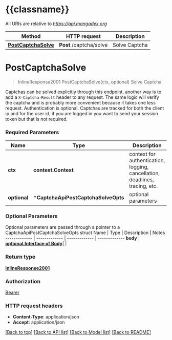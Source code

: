 # {{classname}}

All URIs are relative to *https://api.mangadex.org*

Method | HTTP request | Description
------------- | ------------- | -------------
[**PostCaptchaSolve**](CaptchaApi.md#PostCaptchaSolve) | **Post** /captcha/solve | Solve Captcha

# **PostCaptchaSolve**

> InlineResponse2001 PostCaptchaSolve(ctx, optional)
Solve Captcha

Captchas can be solved explicitly through this endpoint, another way is to add a `X-Captcha-Result` header to any
request. The same logic will verify the captcha and is probably more convenient because it takes one less request.
Authentication is optional. Captchas are tracked for both the client ip and for the user id, if you are logged in you
want to send your session token but that is not required.

### Required Parameters

Name | Type | Description  | Notes
------------- | ------------- | ------------- | -------------
**ctx** | **context.Context** | context for authentication, logging, cancellation, deadlines, tracing, etc.
**optional** | ***CaptchaApiPostCaptchaSolveOpts** | optional parameters | nil if no parameters

### Optional Parameters

Optional parameters are passed through a pointer to a CaptchaApiPostCaptchaSolveOpts struct Name | Type | Description |
Notes ------------- | ------------- | ------------- | -------------
**body** | [**optional.Interface of Body**](Body.md)| |

### Return type

[**InlineResponse2001**](inline_response_200_1.md)

### Authorization

[Bearer](../README.md#Bearer)

### HTTP request headers

- **Content-Type**: application/json
- **Accept**: application/json

[[Back to top]](#) [[Back to API list]](../README.md#documentation-for-api-endpoints) [[Back to Model list]](../README.md#documentation-for-models) [[Back to README]](../README.md)

